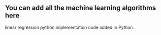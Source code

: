 ## You can add all the machine learning algorithms here



linear regression python implementation code added in Python.
